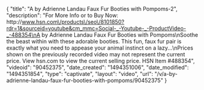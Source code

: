 {
    "title": "A by Adrienne Landau Faux Fur Booties with Pompoms-2",
    "description": "For More Info or to Buy Now: http:\/\/www.hsn.com\/products\/seo\/8101850?rdr=1&sourceid=youtube&cm_mmc=Social-_-Youtube-_-ProductVideo-_-488354\nA by Adrienne Landau Faux Fur Booties with Pompoms\nSoothe the beast within with these adorable booties. This fun, faux fur pair is exactly what you need to appease your animal instinct on a lazy...\nPrices shown on the previously recorded video may not represent the current price.  View hsn.com to view the current selling price. HSN Item #488354",
    "videoid": "90452375",
    "date_created": "1494351006",
    "date_modified": "1494351854",
    "type": "captivate",
    "layout": "video",
    "url": "\/v\/a-by-adrienne-landau-faux-fur-booties-with-pompoms\/90452375"
}